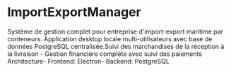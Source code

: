 # ImportExportManager
Système de gestion complet pour entreprise d'import-export maritime par conteneurs. Application desktop locale multi-utilisateurs avec base de données PostgreSQL centralisée.Suivi des marchandises de la réception à la livraison - Gestion financière complète avec suivi des paiements Architecture- Frontend: Electron- Backend: PostgreSQL 
